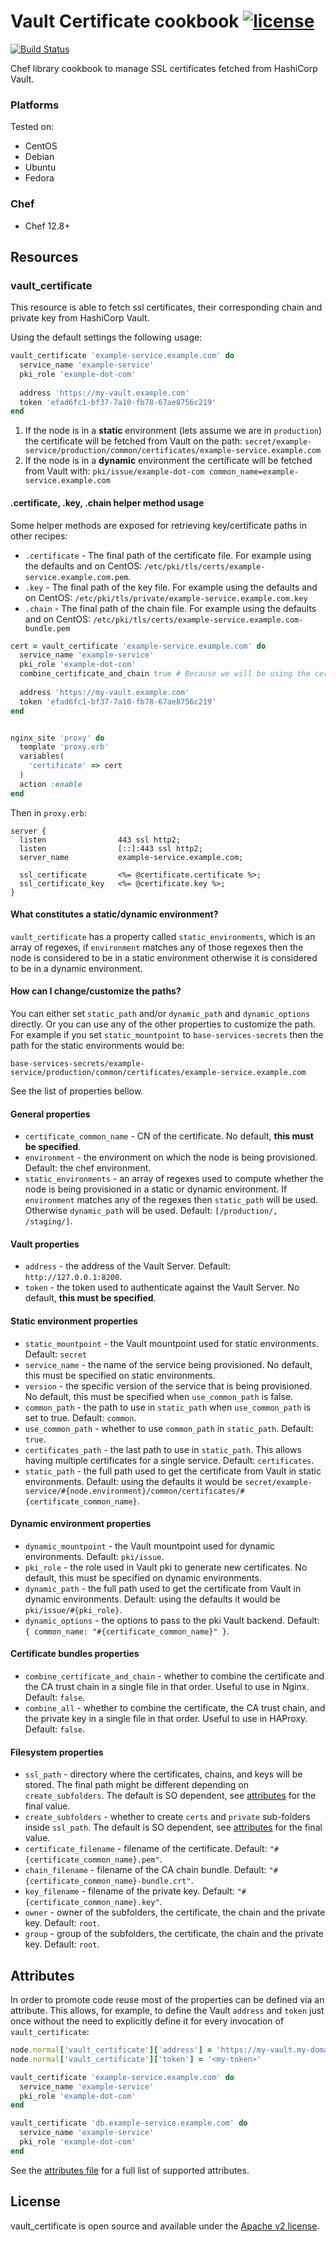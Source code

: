 # Vault Certificate cookbook [![license](https://img.shields.io/badge/license-Apache%20v2-blue.svg)](LICENSE)

[![Build Status](https://travis-ci.org/ist-dsi/cookbook-vault-certificate.svg?branch=master)](https://travis-ci.org/ist-dsi/cookbook-vault-certificate)

Chef library cookbook to manage SSL certificates fetched from HashiCorp Vault.

### Platforms

Tested on:

- CentOS
- Debian
- Ubuntu
- Fedora

### Chef

- Chef 12.8+

## Resources

### vault_certificate

This resource is able to fetch ssl certificates, their corresponding chain and private key from HashiCorp Vault.

Using the default settings the following usage:

```ruby
vault_certificate 'example-service.example.com' do
  service_name 'example-service'
  pki_role 'example-dot-com'
  
  address 'https://my-vault.example.com'
  token 'efad6fc1-bf37-7a10-fb78-67ae8756c219'
end
```

1) If the node is in a **static** environment (lets assume we are in `production`) the certificate will be fetched from Vault on the path:
  ```secret/example-service/production/common/certificates/example-service.example.com```
2) If the node is in a **dynamic** environment the certificate will be fetched from Vault with:
  ```pki/issue/example-dot-com common_name=example-service.example.com```

#### .certificate, .key, .chain helper method usage

Some helper methods are exposed for retrieving key/certificate paths in other recipes:

  - `.certificate` - The final path of the certificate file. For example using the defaults and on CentOS: `/etc/pki/tls/certs/example-service.example.com.pem`.
  - `.key` - The final path of the key file. For example using the defaults and on CentOS: `/etc/pki/tls/private/example-service.example.com.key`
  - `.chain` - The final path of the chain file. For example using the defaults and on CentOS: `/etc/pki/tls/certs/example-service.example.com-bundle.pem`

```ruby
cert = vault_certificate 'example-service.example.com' do
  service_name 'example-service'
  pki_role 'example-dot-com'
  combine_certificate_and_chain true # Because we will be using the certificate on Nginx.
 
  address 'https://my-vault.example.com'
  token 'efad6fc1-bf37-7a10-fb78-67ae8756c219'
end


nginx_site 'proxy' do
  template 'proxy.erb'
  variables(
    'certificate' => cert
  )
  action :enable
end
```

Then in `proxy.erb`:

```
server {
  listen                443 ssl http2;
  listen                [::]:443 ssl http2;
  server_name           example-service.example.com;
  
  ssl_certificate       <%= @certificate.certificate %>;
  ssl_certificate_key   <%= @certificate.key %>;
}
```
  
#### What constitutes a static/dynamic environment?
`vault_certificate` has a property called `static_environments`, which is an array of regexes, if `environment` matches
any of those regexes then the node is considered to be in a static environment otherwise it is considered to
be in a dynamic environment.

#### How can I change/customize the paths?
You can either set `static_path` and/or `dynamic_path` and `dynamic_options` directly. Or you can use any of the other
properties to customize the path. For example if you set `static_mountpoint` to `base-services-secrets` then the path
for the static environments would be:

  ```base-services-secrets/example-service/production/common/certificates/example-service.example.com```

See the list of properties bellow.

#### General properties

  - `certificate_common_name` - CN of the certificate. No default, **this must be specified**.
  - `environment` - the environment on which the node is being provisioned. Default: the chef environment.
  - `static_environments` - an array of regexes used to compute whether the node is being provisioned in a static or dynamic environment.
                            If `environment` matches any of the regexes then `static_path` will be used. Otherwise `dynamic_path` will be used.
                            Default: `[/production/, /staging/]`.

#### Vault properties

  - `address` - the address of the Vault Server. Default: `http://127.0.0.1:8200`.
  - `token` - the token used to authenticate against the Vault Server. No default, **this must be specified**.

#### Static environment properties
  
  - `static_mountpoint` - the Vault mountpoint used for static environments. Default: `secret`
  - `service_name` - the name of the service being provisioned. No default, this must be specified on static environments.
  - `version` - the specific version of the service that is being provisioned. No default, this must be specified when `use_common_path` is false.
  - `common_path` - the path to use in `static_path` when `use_common_path` is set to true. Default: `common`.
  - `use_common_path` - whether to use `common_path` in `static_path`. Default: `true`.
  - `certificates_path` - the last path to use in `static_path`. This allows having multiple certificates for a single service. Default: `certificates`.
  - `static_path` - the full path used to get the certificate from Vault in static environments. Default: using the defaults it would be
                    `secret/example-service/#{node.environment}/common/certificates/#{certificate_common_name}`.

#### Dynamic environment properties
                    
  - `dynamic_mountpoint` - the Vault mountpoint used for dynamic environments. Default: `pki/issue`.
  - `pki_role` - the role used in Vault pki to generate new certificates. No default, this must be specified on dynamic environments.
  - `dynamic_path` - the full path used to get the certificate from Vault in dynamic environments. Default: using the defaults it would be
                     `pki/issue/#{pki_role}`.
  - `dynamic_options` - the options to pass to the pki Vault backend. Default: `{ common_name: "#{certificate_common_name}" }`.

#### Certificate bundles properties

  - `combine_certificate_and_chain` - whether to combine the certificate and the CA trust chain in a single file in that
                                      order. Useful to use in Nginx. Default: `false`.
  - `combine_all` - whether to combine the certificate, the CA trust chain, and the private key in a single file in that
                    order. Useful to use in HAProxy. Default: `false`.

#### Filesystem properties

  - `ssl_path` - directory where the certificates, chains, and keys will be stored. The final path might be different depending on `create_subfolders`.
                 The default is SO dependent, see [attributes](attributes/defaults.rb) for the final value.
  - `create_subfolders` - whether to create `certs` and `private` sub-folders inside `ssl_path`.
                          The default is SO dependent, see [attributes](attributes/defaults.rb) for the final value.
  - `certificate_filename` - filename of the certificate. Default: `"#{certificate_common_name}.pem"`.
  - `chain_filename` - filename of the CA chain bundle. Default: `"#{certificate_common_name}-bundle.crt"`.
  - `key_filename` - filename of the private key. Default: `"#{certificate_common_name}.key"`.
  - `owner` - owner of the subfolders, the certificate, the chain and the private key. Default: `root`.
  - `group` - group of the subfolders, the certificate, the chain and the private key. Default: `root`.

## Attributes

In order to promote code reuse most of the properties can be defined via an attribute. This allows, for example, to define
the Vault `address` and `token` just once without the need to explicitly define it for every invocation of `vault_certificate`:

```ruby
node.normal['vault_certificate']['address'] = 'https://my-vault.my-domain.gtld'
node.normal['vault_certificate']['token'] = '<my-token>'

vault_certificate 'example-service.example.com' do
  service_name 'example-service'
  pki_role 'example-dot-com'
end

vault_certificate 'db.example-service.example.com' do
  service_name 'example-service'
  pki_role 'example-dot-com'
end
```

See the [attributes file](attributes/defaults.rb) for a full list of supported attributes.

## License
vault_certificate is open source and available under the [Apache v2 license](LICENSE).